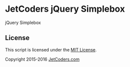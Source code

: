 # JetCoders jQuery Simplebox
jQuery Simplebox

## License

This script is licensed under the [MIT License](LICENSE.txt).

Copyright 2015-2016 [JetCoders.com](http://jetcoders.com/contact)
